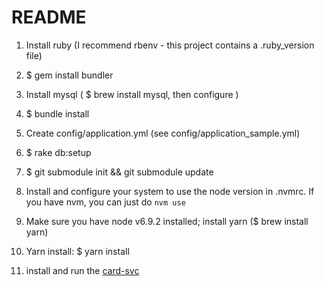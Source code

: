 # README

1. Install ruby (I recommend rbenv - this project contains a .ruby_version file)
2. $ gem install bundler
3. Install mysql ( $ brew install mysql, then configure )
4. $ bundle install
5. Create config/application.yml (see config/application_sample.yml)
6. $ rake db:setup
7. $ git submodule init && git submodule update
8. Install and configure your system to use the node version in .nvmrc. If you have nvm, you can just do `nvm use`
8. Make sure you have node v6.9.2 installed; install yarn ($ brew install yarn)
9. Yarn install: $ yarn install

10. install and run the [card-svc](https://github.com/mvitale/cardgen-proto)
